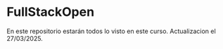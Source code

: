 # FullStackOpen
En este repositorio estarán todos lo visto en este curso. Actualizacion el 27/03/2025.
